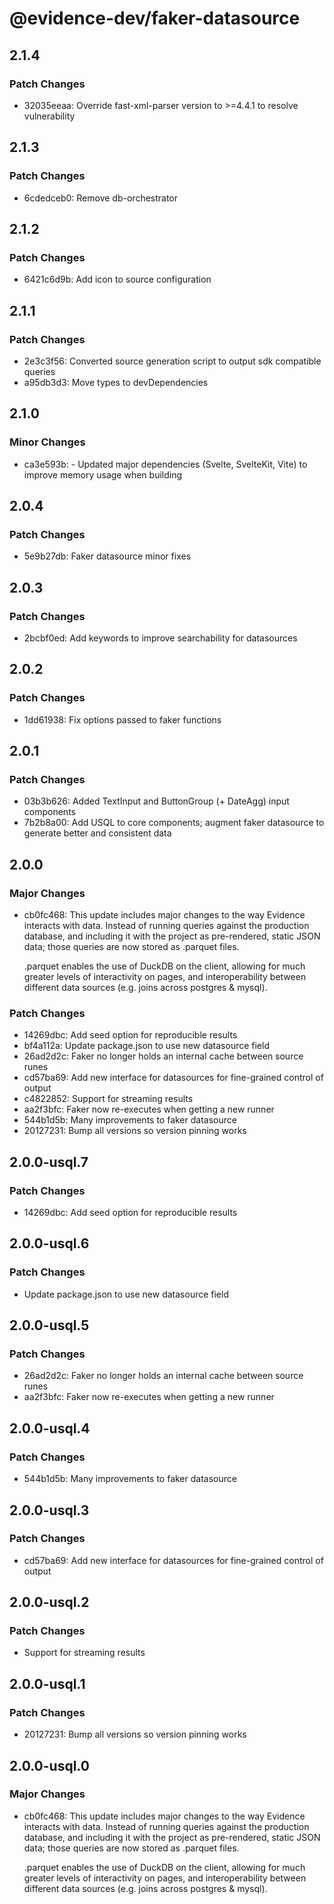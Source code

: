 # @evidence-dev/faker-datasource

## 2.1.4

### Patch Changes

- 32035eeaa: Override fast-xml-parser version to >=4.4.1 to resolve vulnerability

## 2.1.3

### Patch Changes

- 6cdedceb0: Remove db-orchestrator

## 2.1.2

### Patch Changes

- 6421c6d9b: Add icon to source configuration

## 2.1.1

### Patch Changes

- 2e3c3f56: Converted source generation script to output sdk compatible queries
- a95db3d3: Move types to devDependencies

## 2.1.0

### Minor Changes

- ca3e593b: - Updated major dependencies (Svelte, SvelteKit, Vite) to improve memory usage when building

## 2.0.4

### Patch Changes

- 5e9b27db: Faker datasource minor fixes

## 2.0.3

### Patch Changes

- 2bcbf0ed: Add keywords to improve searchability for datasources

## 2.0.2

### Patch Changes

- 1dd61938: Fix options passed to faker functions

## 2.0.1

### Patch Changes

- 03b3b626: Added TextInput and ButtonGroup (+ DateAgg) input components
- 7b2b8a00: Add USQL to core components; augment faker datasource to generate better and consistent data

## 2.0.0

### Major Changes

- cb0fc468: This update includes major changes to the way Evidence interacts with data.
  Instead of running queries against the production database, and including it
  with the project as pre-rendered, static JSON data; those queries are now stored as .parquet files.

  .parquet enables the use of DuckDB on the client, allowing for much greater levels of interactivity
  on pages, and interoperability between different data sources (e.g. joins across postgres & mysql).

### Patch Changes

- 14269dbc: Add seed option for reproducible results
- bf4a112a: Update package.json to use new datasource field
- 26ad2d2c: Faker no longer holds an internal cache between source runes
- cd57ba69: Add new interface for datasources for fine-grained control of output
- c4822852: Support for streaming results
- aa2f3bfc: Faker now re-executes when getting a new runner
- 544b1d5b: Many improvements to faker datasource
- 20127231: Bump all versions so version pinning works

## 2.0.0-usql.7

### Patch Changes

- 14269dbc: Add seed option for reproducible results

## 2.0.0-usql.6

### Patch Changes

- Update package.json to use new datasource field

## 2.0.0-usql.5

### Patch Changes

- 26ad2d2c: Faker no longer holds an internal cache between source runes
- aa2f3bfc: Faker now re-executes when getting a new runner

## 2.0.0-usql.4

### Patch Changes

- 544b1d5b: Many improvements to faker datasource

## 2.0.0-usql.3

### Patch Changes

- cd57ba69: Add new interface for datasources for fine-grained control of output

## 2.0.0-usql.2

### Patch Changes

- Support for streaming results

## 2.0.0-usql.1

### Patch Changes

- 20127231: Bump all versions so version pinning works

## 2.0.0-usql.0

### Major Changes

- cb0fc468: This update includes major changes to the way Evidence interacts with data.
  Instead of running queries against the production database, and including it
  with the project as pre-rendered, static JSON data; those queries are now stored as .parquet files.

  .parquet enables the use of DuckDB on the client, allowing for much greater levels of interactivity
  on pages, and interoperability between different data sources (e.g. joins across postgres & mysql).
